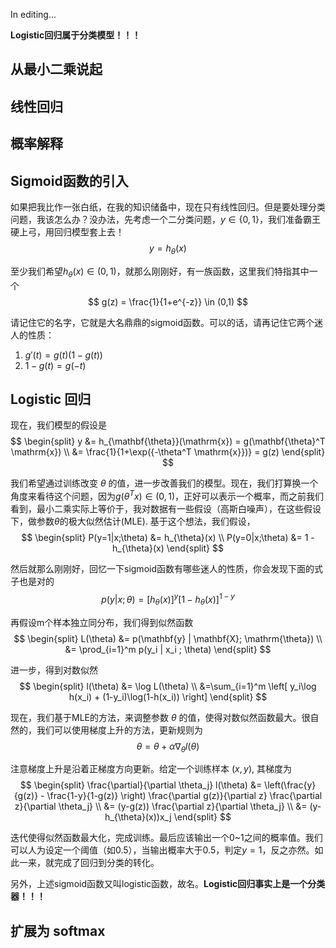 
In editing...

**Logistic回归属于分类模型！！！**

## 从最小二乘说起

## 线性回归

## 概率解释

## Sigmoid函数的引入

如果把我比作一张白纸，在我的知识储备中，现在只有线性回归。但是要处理分类问题，我该怎么办？没办法，先考虑一个二分类问题，$y \in \{0,1\}$，我们准备霸王硬上弓，用回归模型套上去！
$$
y = h_{\theta}(x)
$$

至少我们希望$h_{\theta}(x) \in (0,1)$，就那么刚刚好，有一族函数，这里我们特指其中一个
$$
g(z) = \frac{1}{1+e^{-z}} \in (0,1)
$$

请记住它的名字，它就是大名鼎鼎的sigmoid函数。可以的话，请再记住它两个迷人的性质：

1. $g'(t) = g(t)(1-g(t))$
2. $1 - g(t) = g(-t)$

## Logistic 回归

现在，我们模型的假设是
$$
\begin{split}
y &= h_{\mathbf{\theta}}(\mathrm{x}) = g(\mathbf{\theta}^T \mathrm{x}) \\
&= \frac{1}{1+\exp({-\theta^T \mathrm{x}})} = g(z)
\end{split}
$$

我们希望通过训练改变 $\theta$ 的值，进一步改善我们的模型。现在，我们打算换一个角度来看待这个问题，因为$g(\theta^T x) \in (0,1)$，正好可以表示一个概率，而之前我们看到，最小二乘实际上等价于，我对数据有一些假设（高斯白噪声），在这些假设下，做参数$\theta$的极大似然估计(MLE). 基于这个想法，我们假设，
$$
\begin{split}
P(y=1|x;\theta) &=  h_{\theta}(x) \\
P(y=0|x;\theta) &=  1 - h_{\theta}(x)
\end{split}
$$

然后就那么刚刚好，回忆一下sigmoid函数有哪些迷人的性质，你会发现下面的式子也是对的
$$
p(y|x;\theta) = [h_{\theta}(x)]^y [1-h_{\theta}(x)]^{1-y}
$$

再假设m个样本独立同分布，我们得到似然函数
$$
\begin{split}
L(\theta) &= p(\mathbf{y} | \mathbf{X}; \mathrm{\theta}) \\
&= \prod_{i=1}^m p(y_i | x_i ; \theta)
\end{split}
$$

进一步，得到对数似然
$$
\begin{split}
l(\theta) &= \log L(\theta) \\
&=\sum_{i=1}^m \left[ y_i\log h(x_i) + (1-y_i)\log(1-h(x_i)) \right]
\end{split}
$$

现在，我们基于MLE的方法，来调整参数 $\theta$ 的值，使得对数似然函数最大。很自然的，我们可以使用梯度上升的方法，更新规则为
$$
\theta = \theta + \alpha \nabla_{\theta} l(\theta)
$$

注意梯度上升是沿着正梯度方向更新。给定一个训练样本 $(x,y)$, 其梯度为
$$
\begin{split}
\frac{\partial}{\partial \theta_j} l(\theta)
&= \left(\frac{y}{g(z)} - \frac{1-y}{1-g(z)}
\right)
\frac{\partial g(z)}{\partial z} \frac{\partial z}{\partial \theta_j} \\
&= (y-g(z)) \frac{\partial z}{\partial \theta_j} \\
&= (y-h_{\theta}(x))x_j
\end{split}
$$

迭代使得似然函数最大化，完成训练。最后应该输出一个0~1之间的概率值。我们可以人为设定一个阈值（如0.5），当输出概率大于0.5，判定$y=1$，反之亦然。如此一来，就完成了回归到分类的转化。

另外，上述sigmoid函数又叫logistic函数，故名。**Logistic回归事实上是一个分类器！！！**

## 扩展为 softmax
